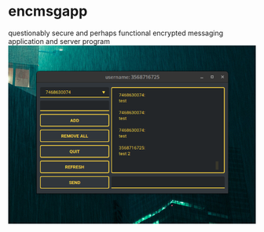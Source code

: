 # encmsgapp
questionably secure and perhaps functional encrypted messaging application and server program
![img](https://raw.githubusercontent.com/xoieds/encmsgapp/main/Screenshot%20from%202022-02-21%2019-21-48.png)
